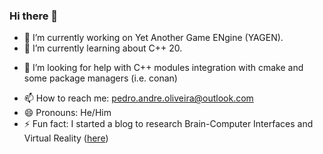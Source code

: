 ### Hi there 👋

- 🔭 I’m currently working on Yet Another Game ENgine (YAGEN).
- 🌱 I’m currently learning about C++ 20.
<!-- - 👯 I’m looking to collaborate on ... -->
- 🤔 I’m looking for help with C++ modules integration with cmake and some package managers (i.e. conan)
<!-- - 💬 Ask me about ... -->
- 📫 How to reach me: pedro.andre.oliveira@outlook.com
- 😄 Pronouns: He/Him
- ⚡ Fun fact: I started a blog to research Brain-Computer Interfaces and Virtual Reality ([here](https://nervegearresearch.wordpress.com/))
